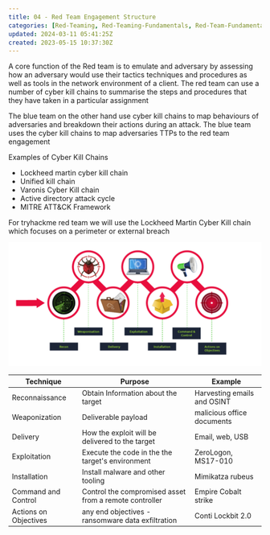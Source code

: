 ```yaml
---
title: 04 - Red Team Engagement Structure
categories: [Red-Teaming, Red-Teaming-Fundamentals, Red-Team-Fundamentals]
updated: 2024-03-11 05:41:25Z
created: 2023-05-15 10:37:30Z
---
```


A core function of the Red team is to emulate and adversary by assessing how an adversary would use their tactics techniques and procedures as well as tools in the network environment of a client. 
The red team can use a number of cyber kill chains to summarise the steps and procedures that they have taken in a particular assignment

The blue team on the other hand use cyber kill chains to map behaviours of adversaries and breakdown their actions during an attack. The blue team uses the cyber kill chains to map adversaries TTPs to the red team engagement

Examples of Cyber Kill Chains
- Lockheed martin cyber kill chain
- Unified kill chain
- Varonis Cyber Kill chain
- Active directory attack cycle
- MITRE ATT&CK Framework

For tryhackme red team we will use the Lockheed Martin Cyber Kill chain which focuses on a perimeter or external breach

![Screenshot 2023-05-15 at 13.45.13.png](../assets/_resources/Screenshot%202023-05-15%20at%2013.45.13.png)

| Technique | Purpose | Example |
|-----------|---------|---------|
| Reconnaissance | Obtain Information about the target |Harvesting emails and OSINT |
| Weaponization | Deliverable payload | malicious office documents |
| Delivery | How the exploit will be delivered to the target | Email, web, USB |
| Exploitation | Execute the code in the the target's environment | ZeroLogon, MS17-010 |
| Installation | Install malware and other tooling | Mimikatza rubeus |
| Command and Control | Control the compromised asset from a remote controller | Empire Cobalt strike |
| Actions on Objectives | any end objectives - ransomware data exfiltration | Conti Lockbit 2.0 |

